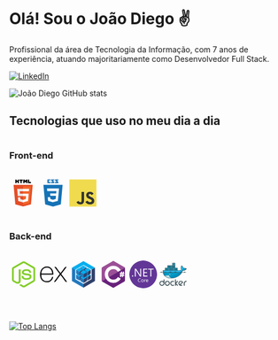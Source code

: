 # Olá! Sou o João Diego ✌️


Profissional da área de Tecnologia da Informação, com 7 anos de experiência, atuando majoritariamente como Desenvolvedor Full Stack.

[![LinkedIn](https://img.shields.io/badge/linkedin-%230077B5.svg?style=for-the-badge&logo=linkedin&logoColor=white)](https://www.linkedin.com/in/jo%C3%A3o-diego-florencio-de-oliveira-5b6b4b36/)




![João Diego GitHub stats](https://github-readme-stats.vercel.app/api?username=jdflorencio&show_icons=true&theme=tokyonight)



## Tecnologias que uso no meu dia a dia
#
### Front-end
<div style="display: ; padding: px"><br />
            <svg viewBox="0 0 128 128" width="50">
            <path fill="#E44D26" d="M27.854 116.354l-8.043-90.211h88.378l-8.051 90.197-36.192 10.033z"></path><path fill="#F16529" d="M64 118.704l29.244-8.108 6.881-77.076H64z"></path><path fill="#EBEBEB" d="M64 66.978H49.359l-1.01-11.331H64V44.583H36.257l.264 2.969 2.72 30.489H64zm0 28.733l-.049.013-12.321-3.328-.788-8.823H39.735l1.55 17.372 22.664 6.292.051-.015z"></path><path d="M28.034 1.627h5.622v5.556H38.8V1.627h5.623v16.822H38.8v-5.633h-5.143v5.633h-5.623V1.627zm23.782 5.579h-4.95V1.627h15.525v5.579h-4.952v11.243h-5.623V7.206zm13.039-5.579h5.862l3.607 5.911 3.603-5.911h5.865v16.822h-5.601v-8.338l-3.867 5.981h-.098l-3.87-5.981v8.338h-5.502V1.627zm21.736 0h5.624v11.262h7.907v5.561H86.591V1.627z"></path><path fill="#fff" d="M63.962 66.978v11.063h13.624L76.302 92.39l-12.34 3.331v11.51l22.682-6.286.166-1.87 2.6-29.127.27-2.97h-2.982zm0-22.395v11.064h26.725l.221-2.487.505-5.608.265-2.969z"></path>
            </svg>                 
            <svg viewBox="0 0 128 128" width="50">
            <path fill="#1572B6" d="M19.67 26l8.069 90.493 36.206 10.05 36.307-10.063L108.33 26H19.67zm69.21 50.488L86.53 98.38l.009 1.875L64 106.55v.001l-.018.015-22.719-6.225L39.726 83h11.141l.79 8.766 12.347 3.295-.004.015v-.032l12.394-3.495L77.702 77H51.795l-.222-2.355-.506-5.647L50.802 66h27.886l1.014-11H37.229l-.223-2.589-.506-6.03L36.235 43h55.597l-.267 3.334-2.685 30.154M89 14.374L81.851 6H89V1H73v4.363L81.39 13H73v5h16zm-19 0L63.193 6H70V1H55v4.363L62.733 13H55v5h15zM52 13h-8V6h8V1H38v17h14z"></path>
            </svg>
            <svg viewBox="0 0 128 128" width="50">
            <path fill="#F0DB4F" d="M1.408 1.408h125.184v125.185H1.408z"></path><path fill="#323330" d="M116.347 96.736c-.917-5.711-4.641-10.508-15.672-14.981-3.832-1.761-8.104-3.022-9.377-5.926-.452-1.69-.512-2.642-.226-3.665.821-3.32 4.784-4.355 7.925-3.403 2.023.678 3.938 2.237 5.093 4.724 5.402-3.498 5.391-3.475 9.163-5.879-1.381-2.141-2.118-3.129-3.022-4.045-3.249-3.629-7.676-5.498-14.756-5.355l-3.688.477c-3.534.893-6.902 2.748-8.877 5.235-5.926 6.724-4.236 18.492 2.975 23.335 7.104 5.332 17.54 6.545 18.873 11.531 1.297 6.104-4.486 8.08-10.234 7.378-4.236-.881-6.592-3.034-9.139-6.949-4.688 2.713-4.688 2.713-9.508 5.485 1.143 2.499 2.344 3.63 4.26 5.795 9.068 9.198 31.76 8.746 35.83-5.176.165-.478 1.261-3.666.38-8.581zM69.462 58.943H57.753l-.048 30.272c0 6.438.333 12.34-.714 14.149-1.713 3.558-6.152 3.117-8.175 2.427-2.059-1.012-3.106-2.451-4.319-4.485-.333-.584-.583-1.036-.667-1.071l-9.52 5.83c1.583 3.249 3.915 6.069 6.902 7.901 4.462 2.678 10.459 3.499 16.731 2.059 4.082-1.189 7.604-3.652 9.448-7.401 2.666-4.915 2.094-10.864 2.07-17.444.06-10.735.001-21.468.001-32.237z"></path>
            </svg>
</div> <br/>

### Back-end
<div style="display: inline_block; padding: 1px"><br />
<svg viewBox="0 0 128 128" width="50">
            <path fill="#83CD29" d="M112.771 30.334L68.674 4.729c-2.781-1.584-6.402-1.584-9.205 0L14.901 30.334C12.031 31.985 10 35.088 10 38.407v51.142c0 3.319 2.084 6.423 4.954 8.083l11.775 6.688c5.628 2.772 7.617 2.772 10.178 2.772 8.333 0 13.093-5.039 13.093-13.828v-50.49c0-.713-.371-1.774-1.071-1.774h-5.623C42.594 41 41 42.061 41 42.773v50.49c0 3.896-3.524 7.773-10.11 4.48L18.723 90.73c-.424-.23-.723-.693-.723-1.181V38.407c0-.482.555-.966.982-1.213l44.424-25.561c.415-.235 1.025-.235 1.439 0l43.882 25.555c.42.253.272.722.272 1.219v51.142c0 .488.183.963-.232 1.198l-44.086 25.576c-.378.227-.847.227-1.261 0l-11.307-6.749c-.341-.198-.746-.269-1.073-.086-3.146 1.783-3.726 2.02-6.677 3.043-.726.253-1.797.692.41 1.929l14.798 8.754a9.294 9.294 0 004.647 1.246c1.642 0 3.25-.426 4.667-1.246l43.885-25.582c2.87-1.672 4.23-4.764 4.23-8.083V38.407c0-3.319-1.36-6.414-4.229-8.073zM77.91 81.445c-11.726 0-14.309-3.235-15.17-9.066-.1-.628-.633-1.379-1.272-1.379h-5.731c-.709 0-1.279.86-1.279 1.566 0 7.466 4.059 16.512 23.453 16.512 14.039 0 22.088-5.455 22.088-15.109 0-9.572-6.467-12.084-20.082-13.886-13.762-1.819-15.16-2.738-15.16-5.962 0-2.658 1.184-6.203 11.374-6.203 9.105 0 12.461 1.954 13.842 8.091.118.577.645.991 1.24.991h5.754c.354 0 .692-.143.94-.396.24-.272.367-.613.335-.979-.891-10.568-7.912-15.493-22.112-15.493-12.631 0-20.166 5.334-20.166 14.275 0 9.698 7.497 12.378 19.622 13.577 14.505 1.422 15.633 3.542 15.633 6.395 0 4.955-3.978 7.066-13.309 7.066z"></path>
            </svg>
            <svg viewBox="0 0 128 128" width="50" >
            <path d="M126.67 98.44c-4.56 1.16-7.38.05-9.91-3.75-5.68-8.51-11.95-16.63-18-24.9-.78-1.07-1.59-2.12-2.6-3.45C89 76 81.85 85.2 75.14 94.77c-2.4 3.42-4.92 4.91-9.4 3.7l26.92-36.13L67.6 29.71c4.31-.84 7.29-.41 9.93 3.45 5.83 8.52 12.26 16.63 18.67 25.21 6.45-8.55 12.8-16.67 18.8-25.11 2.41-3.42 5-4.72 9.33-3.46-3.28 4.35-6.49 8.63-9.72 12.88-4.36 5.73-8.64 11.53-13.16 17.14-1.61 2-1.35 3.3.09 5.19C109.9 76 118.16 87.1 126.67 98.44zM1.33 61.74c.72-3.61 1.2-7.29 2.2-10.83 6-21.43 30.6-30.34 47.5-17.06C60.93 41.64 63.39 52.62 62.9 65H7.1c-.84 22.21 15.15 35.62 35.53 28.78 7.15-2.4 11.36-8 13.47-15 1.07-3.51 2.84-4.06 6.14-3.06-1.69 8.76-5.52 16.08-13.52 20.66-12 6.86-29.13 4.64-38.14-4.89C5.26 85.89 3 78.92 2 71.39c-.15-1.2-.46-2.38-.7-3.57q.03-3.04.03-6.08zm5.87-1.49h50.43c-.33-16.06-10.33-27.47-24-27.57-15-.12-25.78 11.02-26.43 27.57z"></path>
</svg>
            <svg viewBox="0 0 128 128" width="50">
            <path fill="#2f406a" d="M101.84 41.72V86l-37.66 22.32-.34.31v16.57l.34.32 53-30.64V33.12l-.5-.12-15 8.36.08.36"></path><path fill="#2379bd" d="M26.4 86.4l37.78 21.92v17.2l-53.4-30.76V33.24l.55-.08 14.91 8.67.16.5V86.4"></path><path fill="#03afef" d="M26.4 42.32l-15.62-9.08L64.06 2.48l53.16 30.64-15.38 8.6-37.78-21.56L26.4 42.32"></path><path fill="#2f406a" d="M63.53 81.33l-.41-.42V64.27l.41-.21.1-.41 14.27-8.32.44.1v17.15l-14.8 8.76"></path><path fill="#2379bd" d="M48.48 73.11V55.3h.41l14.51 8.45.12.33v17.25l-15.04-8.22"></path><path fill="#03afef" d="M63.29 46.54L48.48 55.3l15.05 8.76 14.8-8.64-15.04-8.88"></path><path fill="#2f406a" d="M45.11 92.19l-.41-.42V75.13l.41-.21.1-.41 14.27-8.32.44.1v17.14l-14.8 8.76"></path><path fill="#2379bd" d="M30.06 84V66.16h.41L45 74.59l.12.33v17.27L30.06 84"></path><path fill="#03afef" d="M44.86 57.4l-14.8 8.76 15.05 8.76 14.8-8.64-15.05-8.88"></path><path fill="#2f406a" d="M83.27 92.6l-.41-.42V75.54l.41-.21.1-.41 14.27-8.32.44.1v17.14L83.27 92.6"></path><path fill="#2379bd" d="M68.22 84.38V66.57h.41L83.15 75l.12.33V92.6l-15.05-8.22"></path><path fill="#03afef" d="M83 57.81l-14.8 8.76 15.05 8.76 14.8-8.64L83 57.81"></path><path fill="#2f406a" d="M64.85 103.46l-.41-.42V86.4l.41-.21.1-.41 14.27-8.32.44.1V94.7l-14.8 8.76"></path><path fill="#2379bd" d="M49.8 95.23v-17.8h.41l14.51 8.45.12.33v17.27L49.8 95.23"></path><path fill="#03afef" d="M64.6 68.67l-14.8 8.76 15.05 8.76 14.8-8.64-15.05-8.88"></path><path fill="#2f406a" d="M63.53 57.73l-.41-.42V40.67l.41-.21.1-.41 14.27-8.33.44.1V49l-14.8 8.76"></path><path fill="#2379bd" d="M48.48 49.5V31.7h.41l14.51 8.45.12.33v17.25L48.48 49.5"></path><path fill="#03afef" d="M63.29 22.94L48.48 31.7l15.05 8.76 14.8-8.64-15.04-8.88"></path><path fill="#2f406a" d="M45.11 68.59l-.41-.42V51.53l.41-.21.1-.41 14.27-8.32.44.1v17.14l-14.8 8.76"></path><path fill="#2379bd" d="M30.06 60.36V42.55h.41L45 51l.12.33v17.26l-15.06-8.23"></path><path fill="#03afef" d="M44.86 33.8l-14.8 8.76 15.05 8.76 14.8-8.64-15.05-8.88"></path><path fill="#2f406a" d="M83.27 69l-.41-.42V51.94l.41-.21.1-.41L97.64 43l.44.1v17.14L83.27 69"></path><path fill="#2379bd" d="M68.22 60.77V43h.41l14.51 8.45.12.33V69l-15.04-8.23"></path><path fill="#03afef" d="M83 34.21L68.22 43l15.05 8.76 14.8-8.64L83 34.21"></path><path fill="#2f406a" d="M64.85 79.85l-.41-.42V62.79l.41-.21.1-.41 14.27-8.32.44.1v17.14l-14.8 8.76"></path><path fill="#2379bd" d="M49.8 71.63V53.82h.41l14.51 8.45.12.33v17.25L49.8 71.63"></path><path fill="#03afef" d="M64.6 45.06l-14.8 8.76 15.05 8.76 14.8-8.64-15.05-8.88"></path>
            </svg>
            <svg viewBox="0 0 128 128" width="50">
            <path fill="#9B4F96" d="M115.4 30.7L67.1 2.9c-.8-.5-1.9-.7-3.1-.7-1.2 0-2.3.3-3.1.7l-48 27.9c-1.7 1-2.9 3.5-2.9 5.4v55.7c0 1.1.2 2.4 1 3.5l106.8-62c-.6-1.2-1.5-2.1-2.4-2.7z"></path><path fill="#68217A" d="M10.7 95.3c.5.8 1.2 1.5 1.9 1.9l48.2 27.9c.8.5 1.9.7 3.1.7 1.2 0 2.3-.3 3.1-.7l48-27.9c1.7-1 2.9-3.5 2.9-5.4V36.1c0-.9-.1-1.9-.6-2.8l-106.6 62z"></path><path fill="#fff" d="M85.3 76.1C81.1 83.5 73.1 88.5 64 88.5c-13.5 0-24.5-11-24.5-24.5s11-24.5 24.5-24.5c9.1 0 17.1 5 21.3 12.5l13-7.5c-6.8-11.9-19.6-20-34.3-20-21.8 0-39.5 17.7-39.5 39.5s17.7 39.5 39.5 39.5c14.6 0 27.4-8 34.2-19.8l-12.9-7.6zM97 66.2l.9-4.3h-4.2v-4.7h5.1L100 51h4.9l-1.2 6.1h3.8l1.2-6.1h4.8l-1.2 6.1h2.4v4.7h-3.3l-.9 4.3h4.2v4.7h-5.1l-1.2 6h-4.9l1.2-6h-3.8l-1.2 6h-4.8l1.2-6h-2.4v-4.7H97zm4.8 0h3.8l.9-4.3h-3.8l-.9 4.3z"></path>
            </svg>
            <svg viewBox="0 0 128 128" width="50">
            <g fill="#623697"><path d="M61.195 0h4.953c12.918.535 25.688 4.89 36.043 12.676 9.809 7.289 17.473 17.437 21.727 28.906 2.441 6.387 3.664 13.18 4.082 19.992v4.211c-.414 11.293-3.664 22.52-9.73 32.082-6.801 10.895-16.922 19.73-28.727 24.828A64.399 64.399 0 0165.082 128h-2.144c-11.735-.191-23.41-3.66-33.297-9.992-11.196-7.113-20.114-17.785-25.028-30.117C1.891 81.19.441 74.02 0 66.812v-4.957c.504-14.39 5.953-28.609 15.41-39.496C23.168 13.31 33.5 6.48 44.887 2.937 50.172 1.27 55.676.41 61.195 0M25.191 37.523c-.03 12.153-.011 24.305-.011 36.454 1.43.011 2.86.011 4.293.011-.075-10.433.101-20.863-.106-31.293.48.907.918 1.84 1.465 2.707C37.035 54.91 43.105 64.5 49.309 74c1.738-.023 3.476-.023 5.214.004-.003-12.16-.007-24.32.004-36.48a308.076 308.076 0 00-4.25-.012c.075 10.32-.136 20.64.125 30.949-6.507-10.352-13.101-20.645-19.695-30.945a370.85 370.85 0 00-5.516.007m38.844-.011c-.129 12.16-.004 24.32-.047 36.476 6.469-.015 12.938.024 19.41-.02a83.36 83.36 0 01.024-3.952c-5.012-.016-10.027.007-15.043-.02-.074-4.21-.004-8.426-.04-12.637 4.395-.078 8.79.012 13.18-.047-.011-1.277-.011-2.554-.019-3.832-4.387.141-8.773-.054-13.164.012.012-4.023.02-8.05.02-12.078 4.699 0 9.398-.02 14.093.012-.008-1.301 0-2.606.016-3.906-6.145-.016-12.29-.008-18.43-.008m22.602.054c.004 1.266.004 2.528.008 3.79 3.488-.04 6.972.109 10.46.035-.023 10.863.004 21.718-.011 32.574 1.46.043 2.93.035 4.39-.09-.12-5.992.118-11.988-.156-17.977.067-2.699-.07-5.394.117-8.09.106-2.14-.277-4.277-.035-6.417 3.516.047 7.035.015 10.55.015a59.774 59.774 0 01.075-3.832c-8.469-.105-16.937-.094-25.398-.008M13.55 69.094c-1.977.91-2.106 4.023-.149 5.027 1.72 1.18 4.305-.371 4.227-2.41.133-2.004-2.29-3.688-4.078-2.617m29.23 15.289c-4.277 3.469-4.226 11.195.5 14.25 2.668 1.695 6.102 1.344 8.922.215.012-.621.027-1.239.05-1.86-2.671 1.395-6.41 1.68-8.675-.61-2.965-3.237-2.297-9.269 1.613-11.476 2.211-1.164 4.907-.824 7.086.239-.007-.66-.004-1.32 0-1.98-3.097-1.099-6.922-1.04-9.496 1.222m17.207 2.71c-1.89.22-3.758 1.22-4.633 2.966-1.253 2.496-1.109 5.867.864 7.96 2.035 2.297 5.945 2.32 8.18.297 2.425-2.308 2.699-6.468.757-9.164-1.148-1.629-3.273-2.183-5.168-2.058m17.887 2.722c-1.66 2.883-1.332 7.25 1.598 9.211 2.183 1.22 4.933.832 7.074-.308-.004-.617.004-1.235.031-1.848-1.687 1.07-3.937 1.856-5.812.777-1.309-.722-1.704-2.257-1.914-3.625 2.875-.039 5.746-.082 8.625-.074-.075-1.828-.118-3.894-1.45-5.308-2.199-2.43-6.644-1.657-8.152 1.175m-8.414-2.336v12.008c.652 0 1.312 0 1.973.004.023-2.195-.04-4.394.023-6.594.016-1.27.527-2.558 1.484-3.414.801-.605 1.883-.27 2.801-.246-.012-.636-.02-1.27-.023-1.902-1.793-.398-3.336.652-4.242 2.117-.02-.633-.04-1.266-.051-1.894-.656-.024-1.313-.051-1.965-.079zm0 0"></path><path d="M58.758 89.223c1.652-.805 4.023-.41 4.945 1.3 1.05 1.887 1.027 4.383-.137 6.211-1.52 2.286-5.527 1.786-6.523-.742-1.008-2.258-.617-5.484 1.715-6.77zm0 0M79.04 92.414c.046-1.574 1.144-3.137 2.726-3.48.976-.164 2.097.007 2.773.793.672.714.813 1.714.98 2.64-2.16.012-4.32-.031-6.48.047zm0 0"></path></g>
            </svg>
            <svg viewBox="0 0 128 128" width="50">
            <path fill-rule="evenodd" clip-rule="evenodd" fill="#3A4D54" d="M20 96.9v-8.1c0-1.1.7-1.9 1.8-1.9h.3c1.1 0 1.8.9 1.8 1.9v17c0 4.1-2 7.4-5.6 9.5-1.7 1-3.5 1.5-5.4 1.5h-.8c-4.1 0-7.4-2-9.5-5.6-1-1.7-1.5-3.5-1.5-5.4v-.8c0-4.1 2-7.4 5.6-9.5 1.7-1 3.5-1.5 5.4-1.5h.8c2.7.1 5.1 1.1 7.1 2.9zm-15.1 8.5c0 3 1.5 5.2 4.1 6.7 1.1.6 2.2.9 3.4.9 2.9 0 5.1-1.4 6.6-3.9.7-1.2 1-2.4 1-3.8 0-2.6-1.2-4.6-3.3-6.1-1.3-.9-2.7-1.4-4.2-1.4-3.2 0-5.5 1.6-6.9 4.5-.5 1-.7 2.1-.7 3.1zm32.2-11.3h.5c4.4 0 7.8 2.1 9.9 6 .9 1.5 1.3 3.2 1.3 5v.8c0 4.1-2 7.4-5.6 9.5-1.7 1-3.5 1.5-5.4 1.5H37c-4.1 0-7.4-2-9.5-5.6-1-1.7-1.5-3.5-1.5-5.4v-.8c0-4.1 2.1-7.4 5.6-9.5 1.7-1.1 3.6-1.5 5.5-1.5zm-7.2 11.3c0 2.9 1.4 5 3.9 6.5 1.2.7 2.4 1 3.8 1 2.9 0 5-1.5 6.5-3.9.7-1.2 1-2.4 1-3.8 0-2.7-1.3-4.8-3.5-6.3-1.2-.8-2.6-1.2-4-1.2-3.2 0-5.5 1.6-6.9 4.5-.6 1.1-.8 2.2-.8 3.2zm34.8-7.2c-.6-.3-1.7-.4-2.3-.4-3.2-.1-5.5 1.7-6.9 4.5-.5 1-.7 2-.7 3.1 0 3.3 1.7 5.6 4.6 7 1.1.5 2.4.6 3.6.6 1 0 2.5-.6 3.4-1.1l.2-.1h.8c.9.2 1.5.7 1.5 1.7v.4c0 2.3-4.3 2.9-5.9 3-5.7.4-10-2.7-11.6-8.2-.3-.9-.4-1.9-.4-2.9v-.8c0-4.1 2.1-7.4 5.6-9.5 1.7-1 3.5-1.5 5.4-1.5h.8c2 0 3.9.6 5.6 1.7l.1.1.1.1c.2.3.3.6.3 1v.4c0 1-.7 1.5-1.6 1.7H67c-.5 0-1.8-.6-2.3-.8zm12.4 2.6c1.5-1.5 3-3 4.5-4.4.4-.4 2-2.1 2.6-2.1h.8c.9.2 1.5.7 1.5 1.7v.4c0 .6-.7 1.4-1.2 1.8l-2.7 2.7-4.6 4.7c2 2 4 4 5.9 6l1.6 1.7c.2.2.5.4.6.7.2.3.3.6.3.9v.5c-.2.9-.8 1.6-1.7 1.6h-.3c-.6 0-1.3-.7-1.8-1.1-.9-.8-1.8-1.7-2.6-2.6l-2.9-2.9v4.6c0 1.1-.7 1.9-1.8 1.9H75c-1.1 0-1.8-.9-1.8-1.9V88.9c0-1.1.7-1.9 1.8-1.9h.3c1.1 0 1.8.8 1.8 1.9v11.9zm47.6-6.6h.4c1.1 0 1.9.8 1.9 1.9 0 1.6-1.5 2-2.8 2-1.7 0-3.4 1-4.5 2.2-1.5 1.5-2.1 3.3-2.1 5.4v9.2c0 1.1-.7 1.9-1.8 1.9h-.3c-1.1 0-1.8-.9-1.8-1.9v-9.8c0-3.8 1.8-6.8 4.9-9 1.8-1.2 3.9-1.9 6.1-1.9zm-27.1 18.3c1.4.5 3 .4 4.4.2.7-.3 2.6-1.1 3.3-1h.2c.4.2.8.5 1 .9.5 1 .3 2-.7 2.6l-.3.2c-3.6 2.1-7.5 1.8-11.1-.2-1.7-.9-3-2.3-4-4l-.2-.4c-2.3-4-2-8.3.6-12.1.9-1.3 2.1-2.3 3.5-3.1l.5-.3c3.4-2 7.1-1.8 10.6-.1 1.9.9 3.4 2.3 4.5 4.1l.2.3c.8 1.3-.2 2.5-1.2 3.3-1.2.9-2.4 2-3.5 3-2.7 2.2-5.3 4.4-7.8 6.6zm-3.3-2.3l8.5-7.3c1-.8 2-1.7 3-2.6-.8-1-2.1-1.7-3.1-2.1-2.2-.8-4.4-.6-6.4.6-2.6 1.5-3.8 4-3.7 7 0 1.2.4 2.3 1 3.4.2.4.4.7.7 1M73.7 33.7H85v11.5h5.7c2.6 0 5.3-.5 7.8-1.3 1.2-.4 2.6-1 3.8-1.7-1.6-2.1-2.4-4.7-2.6-7.3-.3-3.5.4-8.1 2.8-10.8l1.2-1.4 1.4 1.1c3.6 2.9 6.5 6.8 7.1 11.4 4.3-1.3 9.3-1 13.1 1.2l1.5.9-.8 1.6c-3.2 6.2-9.9 8.2-16.4 7.8-9.8 24.3-31 35.8-56.8 35.8-13.3 0-25.5-5-32.5-16.8l-.1-.2-1-2.1c-2.4-5.2-3.1-10.9-2.6-16.6l.2-1.7h9.6V33.7h11.3V22.4h22.5V11.1h13.5v22.6z"></path><path fill="#00AADA" d="M110.2 37.9c.8-5.9-3.6-10.5-6.4-12.7-3.1 3.6-3.6 13.2 1.3 17.2-2.8 2.4-8.5 4.7-14.5 4.7H18.4c-.6 6.2.5 11.9 3 16.8l.8 1.5c.5.9 1.1 1.7 1.7 2.6 3 .2 5.7.3 8.2.2 4.9-.1 8.9-.7 12-1.7.5-.2.9.1 1.1.5.2.5-.1.9-.5 1.1-.4.1-.8.3-1.3.4-2.4.7-5 1.1-8.3 1.3h-.6c-1.3.1-2.7.1-4.2.1-1.6 0-3.1 0-4.9-.1 6 6.8 15.4 10.8 27.2 10.8 25 0 46.2-11.1 55.5-35.9 6.7.7 13.1-1 16-6.7-4.5-2.6-10.5-1.8-13.9-.1z"></path><path fill="#28B8EB" d="M110.2 37.9c.8-5.9-3.6-10.5-6.4-12.7-3.1 3.6-3.6 13.2 1.3 17.2-2.8 2.4-8.5 4.7-14.5 4.7h-68c-.3 9.5 3.2 16.7 9.5 21 4.9-.1 8.9-.7 12-1.7.5-.2.9.1 1.1.5.2.5-.1.9-.5 1.1-.4.1-.8.3-1.3.4-2.4.7-5.2 1.2-8.5 1.4l-.1-.1c8.5 4.4 20.8 4.3 35-1.1 15.8-6.1 30.6-17.7 40.9-30.9-.2.1-.3.2-.5.2z"></path><path fill="#028BB8" d="M18.5 54.6c.4 3.3 1.4 6.4 2.9 9.3l.8 1.5c.5.9 1.1 1.7 1.7 2.6 3 .2 5.7.3 8.2.2 4.9-.1 8.9-.7 12-1.7.5-.2.9.1 1.1.5.2.5-.1.9-.5 1.1-.4.1-.8.3-1.3.4-2.4.7-5.2 1.2-8.5 1.4h-.4c-1.3.1-2.7.1-4.1.1-1.6 0-3.2 0-4.9-.1 6 6.8 15.5 10.8 27.3 10.8 21.4 0 40-8.1 50.8-26H18.5v-.1z"></path><path fill="#019BC6" d="M23.3 54.6c1.3 5.8 4.3 10.4 8.8 13.5 4.9-.1 8.9-.7 12-1.7.5-.2.9.1 1.1.5.2.5-.1.9-.5 1.1-.4.1-.8.3-1.3.4-2.4.7-5.2 1.2-8.6 1.4 8.5 4.4 20.8 4.3 34.9-1.1 8.5-3.3 16.8-8.2 24.2-14.1H23.3z"></path><path fill-rule="evenodd" clip-rule="evenodd" fill="#00ACD3" d="M28.2 35.5H38v9.8h-9.8v-9.8zm.8.9h.8v8.1H29v-8.1zm1.5 0h.8v8.1h-.8v-8.1zm1.5 0h.8v8.1H32v-8.1zm1.4 0h.8v8.1h-.8v-8.1zm1.5 0h.8v8.1h-.8v-8.1zm1.5 0h.8v8.1h-.8v-8.1zm3.1-12.1h9.8V34h-9.8v-9.7zm.8.8h.8v8.1h-.8v-8.1zm1.5 0h.8v8.1h-.8v-8.1zm1.4 0h.8v8.1h-.8v-8.1zm1.5 0h.8v8.1h-.8v-8.1zm1.5 0h.8v8.1h-.8v-8.1zm1.5 0h.8v8.1h-.8v-8.1z"></path><path fill-rule="evenodd" clip-rule="evenodd" fill="#23C2EE" d="M39.5 35.5h9.8v9.8h-9.8v-9.8zm.8.9h.8v8.1h-.8v-8.1zm1.5 0h.8v8.1h-.8v-8.1zm1.4 0h.8v8.1h-.8v-8.1zm1.5 0h.8v8.1h-.8v-8.1zm1.5 0h.8v8.1h-.8v-8.1zm1.5 0h.8v8.1h-.8v-8.1z"></path><path fill-rule="evenodd" clip-rule="evenodd" fill="#00ACD3" d="M50.8 35.5h9.8v9.8h-9.8v-9.8zm.8.9h.8v8.1h-.8v-8.1zm1.4 0h.8v8.1H53v-8.1zm1.5 0h.8v8.1h-.8v-8.1zm1.5 0h.8v8.1H56v-8.1zm1.5 0h.8v8.1h-.8v-8.1zm1.4 0h.8v8.1h-.8v-8.1z"></path><path fill-rule="evenodd" clip-rule="evenodd" fill="#23C2EE" d="M50.8 24.3h9.8V34h-9.8v-9.7zm.8.8h.8v8.1h-.8v-8.1zm1.4 0h.8v8.1H53v-8.1zm1.5 0h.8v8.1h-.8v-8.1zm1.5 0h.8v8.1H56v-8.1zm1.5 0h.8v8.1h-.8v-8.1zm1.4 0h.8v8.1h-.8v-8.1zM62 35.5h9.8v9.8H62v-9.8zm.9.9h.8v8.1h-.8v-8.1zm1.4 0h.8v8.1h-.8v-8.1zm1.5 0h.8v8.1h-.8v-8.1zm1.5 0h.8v8.1h-.8v-8.1zm1.4 0h.8v8.1h-.8v-8.1zm1.5 0h.8v8.1h-.8v-8.1z"></path><path fill-rule="evenodd" clip-rule="evenodd" fill="#00ACD3" d="M62 24.3h9.8V34H62v-9.7zm.9.8h.8v8.1h-.8v-8.1zm1.4 0h.8v8.1h-.8v-8.1zm1.5 0h.8v8.1h-.8v-8.1zm1.5 0h.8v8.1h-.8v-8.1zm1.4 0h.8v8.1h-.8v-8.1zm1.5 0h.8v8.1h-.8v-8.1z"></path><path fill-rule="evenodd" clip-rule="evenodd" fill="#23C2EE" d="M62 13h9.8v9.8H62V13zm.9.8h.8V22h-.8v-8.2zm1.4 0h.8V22h-.8v-8.2zm1.5 0h.8V22h-.8v-8.2zm1.5 0h.8V22h-.8v-8.2zm1.4 0h.8V22h-.8v-8.2zm1.5 0h.8V22h-.8v-8.2z"></path><path fill-rule="evenodd" clip-rule="evenodd" fill="#00ACD3" d="M73.3 35.5h9.8v9.8h-9.8v-9.8zm.8.9h.8v8.1h-.8v-8.1zm1.5 0h.8v8.1h-.8v-8.1zm1.5 0h.8v8.1h-.8v-8.1zm1.4 0h.8v8.1h-.8v-8.1zm1.5 0h.8v8.1H80v-8.1zm1.5 0h.8v8.1h-.8v-8.1z"></path><path fill-rule="evenodd" clip-rule="evenodd" fill="#D4EEF1" d="M48.6 61.2c1.5 0 2.7 1.2 2.7 2.7 0 1.5-1.2 2.7-2.7 2.7-1.5 0-2.7-1.2-2.7-2.7.1-1.5 1.3-2.7 2.7-2.7"></path><path fill-rule="evenodd" clip-rule="evenodd" fill="#3A4D54" d="M48.6 61.9c.2 0 .5 0 .7.1-.2.1-.4.4-.4.7 0 .4.4.8.8.8.3 0 .6-.2.7-.4.1.2.1.5.1.7 0 1.1-.9 1.9-1.9 1.9-1.1 0-1.9-.9-1.9-1.9 0-1 .9-1.9 1.9-1.9M1 55.6h125.3c-2.7-.7-8.6-1.6-7.7-5.2-5 5.7-16.9 4-20 1.2-3.4 4.9-23 3-24.3-.8-4.2 5-17.3 5-21.5 0-1.4 3.8-21 5.7-24.3.8-3 2.8-15 4.5-20-1.2 1.1 3.5-4.8 4.5-7.5 5.2"></path><path fill="#BFDBE0" d="M55.8 80.6c-6.7-3.2-10.3-7.5-12.4-12.2-2.5.7-5.5 1.2-8.9 1.4-1.3.1-2.7.1-4.1.1-1.7 0-3.4 0-5.2-.1 6.1 6.1 13.7 10.8 27.6 10.9 1-.1 2-.1 3-.1z"></path><path fill="#D4EEF1" d="M45.9 72.7c-.9-1.3-1.8-2.8-2.5-4.3-2.5.7-5.5 1.2-8.9 1.4 2.4 1.3 5.8 2.5 11.4 2.9z"></path>
            </svg>
</div> <br/>

#


[![Top Langs](https://github-readme-stats.vercel.app/api/top-langs/?username=jdflorencio&langs_count=8)](https://github.com/jdflorencio/github-readme-stats)
